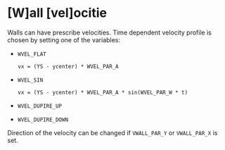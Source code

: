 # [W]all [vel]ocitie

Walls can have prescribe velocities. Time dependent velocity profile
is chosen by setting one of the variables:

* `WVEL_FLAT`

   `vx = (YS - ycenter) * WVEL_PAR_A`

* `WVEL_SIN`

   `vx = (YS - ycenter) * WVEL_PAR_A * sin(WVEL_PAR_W * t)`

* `WVEL_DUPIRE_UP`
* `WVEL_DUPIRE_DOWN`

Direction of the velocity can be changed if `VWALL_PAR_Y` or
`VWALL_PAR_X` is set.
